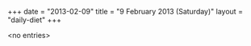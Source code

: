 +++
date = "2013-02-09"
title = "9 February 2013 (Saturday)"
layout = "daily-diet"
+++

<p>&lt;no entries&gt;</p>